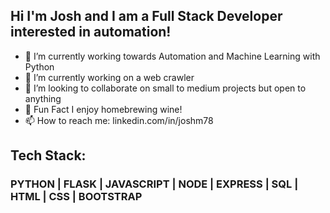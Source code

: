## Hi I'm Josh and I am a Full Stack Developer interested in automation!

- 🔭 I’m currently working towards
  Automation and Machine Learning with Python
- 🌱 I’m currently working on a web crawler
- 👯 I’m looking to collaborate on
  small to medium projects but open to anything
- :test_tube: Fun Fact
  I enjoy homebrewing wine!
- 📫 How to reach me: linkedin.com/in/joshm78

## Tech Stack:

### PYTHON | FLASK | JAVASCRIPT | NODE | EXPRESS | SQL | HTML | CSS | BOOTSTRAP
